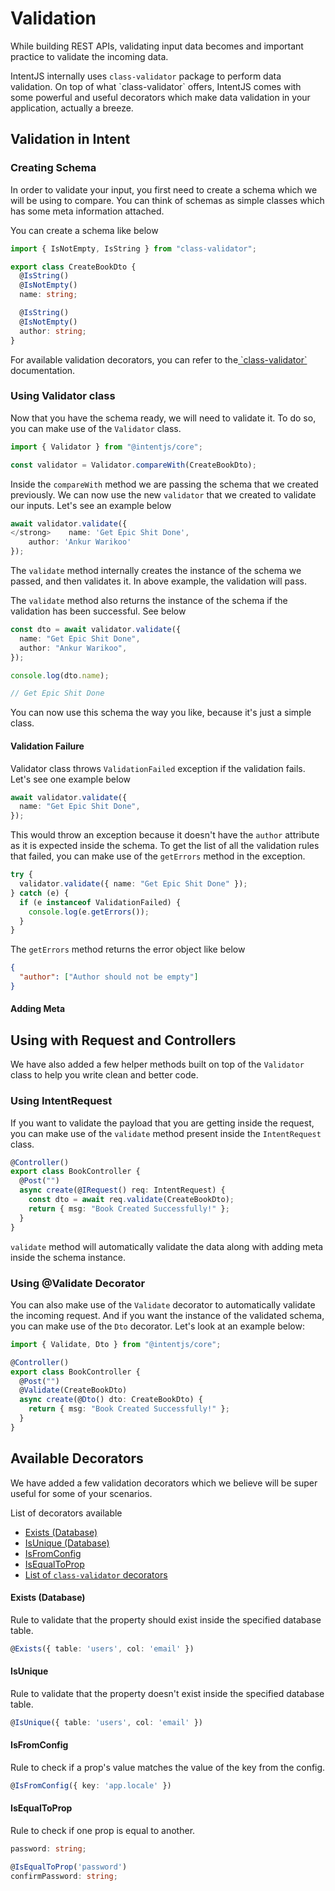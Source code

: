 # Validation

While building REST APIs, validating input data becomes and important practice to validate the incoming data.

IntentJS internally uses `class-validator` package to perform data validation. On top of what \`class-validator\` offers, IntentJS comes with some powerful and useful decorators which make data validation in your application, actually a breeze.

## Validation in Intent

### Creating Schema

In order to validate your input, you first need to create a schema which we will be using to compare. You can think of schemas as simple classes which has some meta information attached.

You can create a schema like below

```typescript
import { IsNotEmpty, IsString } from "class-validator";

export class CreateBookDto {
  @IsString()
  @IsNotEmpty()
  name: string;

  @IsString()
  @IsNotEmpty()
  author: string;
}
```

For available validation decorators, you can refer to the[ \`class-validator\` ](https://github.com/typestack/class-validator?tab=readme-ov-file#validation-decorators)documentation.

### Using Validator class

Now that you have the schema ready, we will need to validate it. To do so, you can make use of the `Validator` class.

```typescript
import { Validator } from "@intentjs/core";

const validator = Validator.compareWith(CreateBookDto);
```

Inside the `compareWith` method we are passing the schema that we created previously. We can now use the new `validator` that we created to validate our inputs. Let's see an example below

```ts
await validator.validate({
</strong>    name: 'Get Epic Shit Done',
    author: 'Ankur Warikoo'
});
```

The `validate` method internally creates the instance of the schema we passed, and then validates it. In above example, the validation will pass.&#x20;

The `validate` method also returns the instance of the schema if the validation has been successful. See below

```typescript
const dto = await validator.validate({
  name: "Get Epic Shit Done",
  author: "Ankur Warikoo",
});

console.log(dto.name);

// Get Epic Shit Done
```

You can now use this schema the way you like, because it's just a simple class.

#### Validation Failure

Validator class throws `ValidationFailed` exception if the validation fails. Let's see one example below

```typescript
await validator.validate({
  name: "Get Epic Shit Done",
});
```

This would throw an exception because it doesn't have the `author` attribute as it is expected inside the schema. To get the list of all the validation rules that failed, you can make use of the `getErrors` method in the exception.

```typescript
try {
  validator.validate({ name: "Get Epic Shit Done" });
} catch (e) {
  if (e instanceof ValidationFailed) {
    console.log(e.getErrors());
  }
}
```

The `getErrors` method returns the error object like below

```json
{
  "author": ["Author should not be empty"]
}
```

#### Adding Meta

## Using with Request and Controllers

We have also added a few helper methods built on top of the `Validator` class to help you write clean and better code.

### Using IntentRequest

If you want to validate the payload that you are getting inside the request, you can make use of the `validate` method present inside the `IntentRequest` class.

```typescript
@Controller()
export class BookController {
  @Post("")
  async create(@IRequest() req: IntentRequest) {
    const dto = await req.validate(CreateBookDto);
    return { msg: "Book Created Successfully!" };
  }
}
```

`validate` method will automatically validate the data along with adding meta inside the schema instance.&#x20;

### Using @Validate Decorator

You can also make use of the `Validate` decorator to automatically validate the incoming request. And if you want the instance of the validated schema, you can make use of the `Dto` decorator. Let's look at an example below:

```typescript
import { Validate, Dto } from "@intentjs/core";

@Controller()
export class BookController {
  @Post("")
  @Validate(CreateBookDto)
  async create(@Dto() dto: CreateBookDto) {
    return { msg: "Book Created Successfully!" };
  }
}
```

## Available Decorators

We have added a few validation decorators which we believe will be super useful for some of your scenarios.

List of decorators available

- [Exists (Database)](validation.md#exists)
- [IsUnique (Database)](validation.md#isunique)
- [IsFromConfig](validation.md#isvaluefromconfig)
- [IsEqualToProp](validation.md#isequaltoprop)
- [List of `class-validator` decorators](https://github.com/typestack/class-validator?tab=readme-ov-file#validation-decorators)

#### Exists (Database)

Rule to validate that the property should exist inside the specified database table.

```typescript
@Exists({ table: 'users', col: 'email' })
```

#### IsUnique

Rule to validate that the property doesn't exist inside the specified database table.

```typescript
@IsUnique({ table: 'users', col: 'email' })
```

#### IsFromConfig

Rule to check if a prop's value matches the value of the key from the config.

```typescript
@IsFromConfig({ key: 'app.locale' })
```

#### IsEqualToProp

Rule to check if one prop is equal to another.

```typescript
password: string;

@IsEqualToProp('password')
confirmPassword: string;
```
